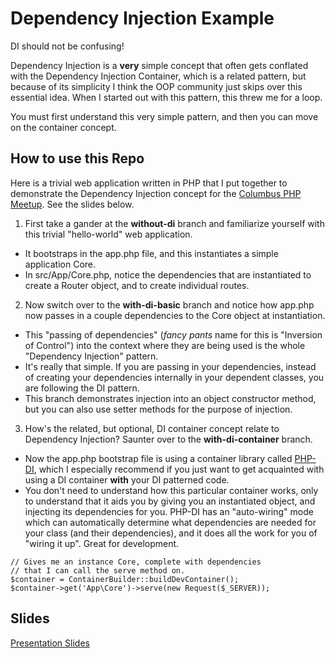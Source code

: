 # Dependency Injection Example

DI should not be confusing!

Dependency Injection is a **very** simple concept that often gets conflated with the Dependency Injection Container, which is a related pattern, but because of its simplicity I think the OOP community just skips over this essential idea. When I started out with this pattern, this threw me for a loop.

You must first understand this very simple pattern, and then you can move on the container concept.

## How to use this Repo

Here is a trivial web application written in PHP that I put together to demonstrate the Dependency Injection concept for the [Columbus PHP Meetup](https://www.meetup.com/phpphp/). See the slides below.

1. First take a gander at the **without-di** branch and familiarize yourself with this trivial "hello-world" web application.
  - It bootstraps in the app.php file, and this instantiates a simple application Core.
  - In src/App/Core.php, notice the dependencies that are instantiated to create a Router object, and to create individual routes.
2. Now switch over to the **with-di-basic** branch and notice how app.php now passes in a couple dependencies to the Core object at instantiation.
  - This "passing of dependencies" (*fancy pants* name for this is "Inversion of Control") into the context where they are being used is the whole "Dependency Injection" pattern.
  - It's really that simple. If you are passing in your dependencies, instead of creating your dependencies internally in your dependent classes, you are following the DI pattern.
  - This branch demonstrates injection into an object constructor method, but you can also use setter methods for the purpose of injection.
3. How's the related, but optional, DI container concept relate to Dependency Injection? Saunter over to the **with-di-container** branch.
  - Now the app.php bootstrap file is using a container library called [PHP-DI](http://php-di.org/), which I especially recommend if you just want to get acquainted with using a DI container **with** your DI patterned code.
  - You don't need to understand how this particular container works, only to understand that it aids you by giving you an instantiated object, and injecting its dependencies for you. PHP-DI has an "auto-wiring" mode which can automatically determine what dependencies are needed for your class (and their dependencies), and it does all the work for you of "wiring it up". Great for development.

  ```
  // Gives me an instance Core, complete with dependencies
  // that I can call the serve method on.
  $container = ContainerBuilder::buildDevContainer();
  $container->get('App\Core')->serve(new Request($_SERVER));
  ```

## Slides

[Presentation Slides](https://www.slideshare.net/johndillick/dependency-injection-flash-talk)
